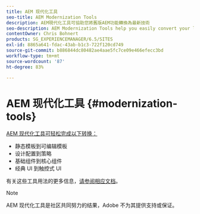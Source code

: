 ```yaml
---
title: AEM 现代化工具
seo-title: AEM Modernization Tools
description: AEM現代化工具可協助您將舊版AEM功能轉換為最新技術
seo-description: AEM Modernization Tools help you easily convert your legacy AEM features to the latest technology
contentOwner: Chris Bohnert
products: SG_EXPERIENCEMANAGER/6.5/SITES
exl-id: 8865a641-fdac-43ab-b1c3-722f120cd749
source-git-commit: b886844dc80482ae4aae5fc7ce09e466efecc3bd
workflow-type: tm+mt
source-wordcount: '87'
ht-degree: 83%

---
```


# AEM 现代化工具 {#modernization-tools}

[AEM 现代化工具可轻松完成以下转换：](https://opensource.adobe.com/aem-modernize-tools/)

* [](page-templates-static.md)静态模板到可编辑模板[](page-templates-editable.md)
* [](page-templates-static.md)设计配置到策略[](page-templates-editable.md)
* [](/help/sites-authoring/default-components-foundation.md)基础组件到核心组件[](https://experienceleague.adobe.com/docs/experience-manager-core-components/using/introduction.html?lang=zh-Hans)
* [](website.md)经典 UI 到触控式 UI[](touch-ui-concepts.md)

有关这些工具用法的更多信息，[请参阅相应文档](https://opensource.adobe.com/aem-modernize-tools/)。

>[!NOTE]
>
>AEM 现代化工具是社区共同努力的结果，Adobe 不为其提供支持或保证。
